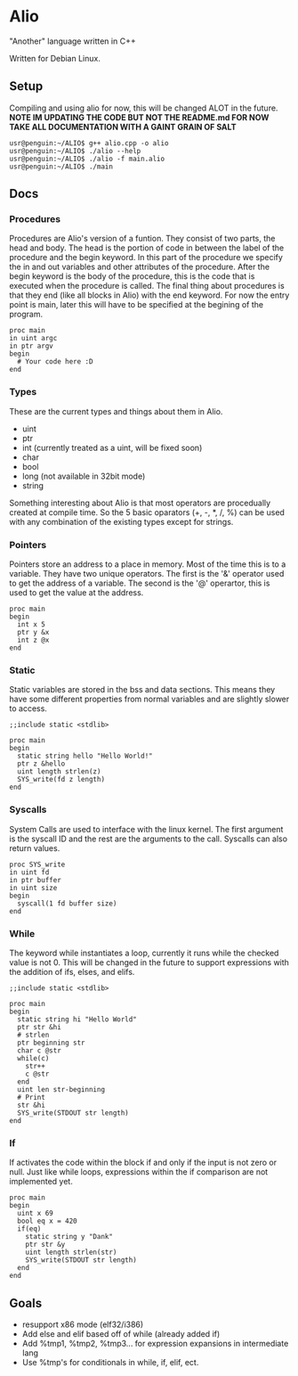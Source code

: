 # Alio #
"Another" language written in C++
  
Written for Debian Linux.

## Setup ##
Compiling and using alio for now, this will be changed ALOT in the future.   
**NOTE IM UPDATING THE CODE BUT NOT THE README.md FOR NOW**   
**TAKE ALL DOCUMENTATION WITH A GAINT GRAIN OF SALT**   

```
usr@penguin:~/ALIO$ g++ alio.cpp -o alio
usr@penguin:~/ALIO$ ./alio --help
usr@penguin:~/ALIO$ ./alio -f main.alio
usr@penguin:~/ALIO$ ./main
```

## Docs ##

### Procedures ###
   
Procedures are Alio's version of a funtion. They consist of two parts, the head and body. The head is the portion of code in between the label of the procedure and the begin keyword. In this part of the procedure we specify the in and out variables and other attributes of the procedure. After the begin keyword is the body of the procedure, this is the code that is executed when the procedure is called. The final thing about procedures is that they end (like all blocks in Alio) with the end keyword. For now the entry point is main, later this will have to be specified at the begining of the program.

```
proc main
in uint argc
in ptr argv
begin
  # Your code here :D
end
```

### Types ###
These are the current types and things about them in Alio.
    
- uint
- ptr
- int (currently treated as a uint, will be fixed soon)
- char
- bool
- long (not available in 32bit mode)
- string
  
Something interesting about Alio is that most operators are procedually created at compile time. So the 5 basic oparators (+, -, *, /, %) can be used with any combination of the existing types except for strings.

### Pointers ###
Pointers store an address to a place in memory. Most of the time this is to a variable. They have two unique operators. The first is the '&' operator used to get the address of a variable. The second is the '@' operartor, this is used to get the value at the address.
```
proc main
begin
  int x 5
  ptr y &x
  int z @x
end
```

### Static ###
Static variables are stored in the bss and data sections. This means they have some different properties from normal variables and are slightly slower to access.
```
;;include static <stdlib>

proc main
begin
  static string hello "Hello World!"
  ptr z &hello
  uint length strlen(z)
  SYS_write(fd z length)
end
```

### Syscalls ###
System Calls are used to interface with the linux kernel. The first argument is the syscall ID and the rest are the arguments to the call. Syscalls can also return values.
```
proc SYS_write
in uint fd
in ptr buffer
in uint size
begin
  syscall(1 fd buffer size)
end
```

### While ###
The keyword while instantiates a loop, currently it runs while the checked value is not 0. This will be changed in the future to support expressions with the addition of ifs, elses, and elifs.
```
;;include static <stdlib>

proc main
begin
  static string hi "Hello World"
  ptr str &hi
  # strlen
  ptr beginning str
  char c @str
  while(c)
    str++
    c @str
  end
  uint len str-beginning
  # Print
  str &hi
  SYS_write(STDOUT str length)
end
```

### If ###
If activates the code within the block if and only if the input is not zero or null. Just like while loops, expressions within the if comparison are not implemented yet.
```
proc main
begin
  uint x 69
  bool eq x = 420
  if(eq)
    static string y "Dank"
    ptr str &y
    uint length strlen(str)
    SYS_write(STDOUT str length)
  end
end
```

## Goals ##
- resupport x86 mode (elf32/i386)
- Add else and elif based off of while (already added if)
- Add %tmp1, %tmp2, %tmp3... for expression expansions in intermediate lang
- Use %tmp's for conditionals in while, if, elif, ect.
